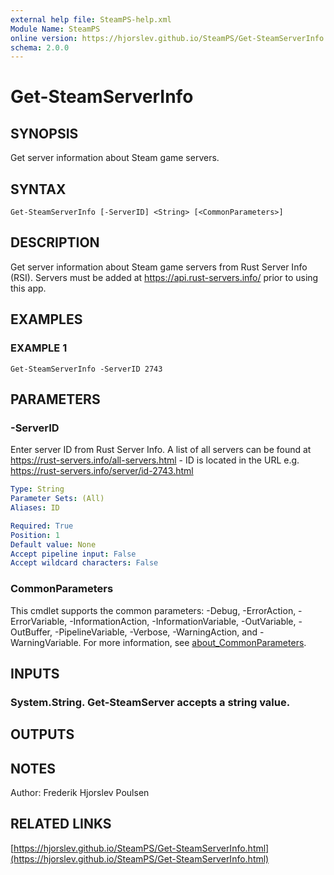 ```yaml
---
external help file: SteamPS-help.xml
Module Name: SteamPS
online version: https://hjorslev.github.io/SteamPS/Get-SteamServerInfo.html
schema: 2.0.0
---
```


# Get-SteamServerInfo

## SYNOPSIS
Get server information about Steam game servers.

## SYNTAX

```
Get-SteamServerInfo [-ServerID] <String> [<CommonParameters>]
```

## DESCRIPTION
Get server information about Steam game servers from Rust Server Info (RSI).
Servers must be added at https://api.rust-servers.info/ prior to using this app.

## EXAMPLES

### EXAMPLE 1
```
Get-SteamServerInfo -ServerID 2743
```

## PARAMETERS

### -ServerID
Enter server ID from Rust Server Info.
A list of all servers can be found at
https://rust-servers.info/all-servers.html - ID is located in the URL e.g.
https://rust-servers.info/server/id-2743.html

```yaml
Type: String
Parameter Sets: (All)
Aliases: ID

Required: True
Position: 1
Default value: None
Accept pipeline input: False
Accept wildcard characters: False
```

### CommonParameters
This cmdlet supports the common parameters: -Debug, -ErrorAction, -ErrorVariable, -InformationAction, -InformationVariable, -OutVariable, -OutBuffer, -PipelineVariable, -Verbose, -WarningAction, and -WarningVariable. For more information, see [about_CommonParameters](http://go.microsoft.com/fwlink/?LinkID=113216).

## INPUTS

### System.String. Get-SteamServer accepts a string value.
## OUTPUTS

## NOTES
Author: Frederik Hjorslev Poulsen

## RELATED LINKS

[https://hjorslev.github.io/SteamPS/Get-SteamServerInfo.html](https://hjorslev.github.io/SteamPS/Get-SteamServerInfo.html)

